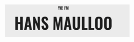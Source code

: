 <div style="text-align:center"><img src="https://github.com/kouul/kouul/blob/master/hans.gif" /></div>